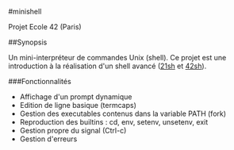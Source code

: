 #minishell

Projet Ecole 42 (Paris)

##Synopsis

Un mini-interpréteur de commandes Unix (shell). Ce projet est une introduction à la réalisation d'un shell avancé ([21sh](https://github.com/adpdsr/21sh) et [42sh](https://github.com/adpdsr/42sh)).

###Fonctionnalités

* Affichage d'un prompt dynamique
* Edition de ligne basique (termcaps)
* Gestion des executables contenus dans la variable PATH (fork)
* Reproduction des builtins : cd, env, setenv, unsetenv, exit
* Gestion propre du signal (Ctrl-c)
* Gestion d'erreurs
